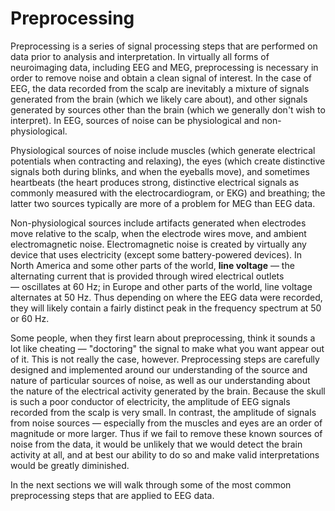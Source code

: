 # Preprocessing

Preprocessing is a series of signal processing steps that are performed on data prior to analysis and interpretation. In virtually all forms of neuroimaging data, including EEG and MEG, preprocessing is necessary in order to remove noise and obtain a clean signal of interest. In the case of EEG, the data recorded from the scalp are inevitably a mixture of signals generated from the brain (which we likely care about), and other signals generated by sources other than the brain (which we generally don't wish to interpret). In EEG, sources of noise can be physiological and non-physiological.

Physiological sources of noise include muscles (which generate electrical potentials when contracting and relaxing), the eyes (which create distinctive signals both during blinks, and when the eyeballs move), and sometimes heartbeats (the heart produces strong, distinctive electrical signals as commonly measured with the electrocardiogram, or EKG) and breathing; the latter two sources typically are more of a problem for MEG than EEG data.

Non-physiological sources include artifacts generated when electrodes move relative to the scalp, when the electrode wires move, and ambient electromagnetic noise. Electromagnetic noise is created by virtually any device that uses electricity (except some battery-powered devices). In North America and some other parts of the world, **line voltage** — the alternating current that is provided through wired electrical outlets — oscillates at 60 Hz; in Europe and other parts of the world, line voltage alternates at 50 Hz. Thus depending on where the EEG data were recorded, they will likely contain a fairly distinct peak in the frequency spectrum at 50 or 60 Hz.

Some people, when they first learn about preprocessing, think it sounds a lot like cheating — "doctoring" the signal to make what you want appear out of it. This is not really the case, however. Preprocessing steps are carefully designed and implemented around our understanding of the source and nature of particular sources of noise, as well as our understanding about the nature of the electrical activity generated by the brain. Because the skull is such a poor conductor of electricity, the amplitude of EEG signals recorded from the scalp is very small. In contrast, the amplitude of signals from noise sources — especially from the muscles and eyes are an order of magnitude or more larger. Thus if we fail to remove these known sources of noise from the data, it would be unlikely that we would detect the brain activity at all, and at best our ability to do so and make valid interpretations would be greatly diminished. 

In the next sections we will walk through some of the most common preprocessing steps that are applied to EEG data.
